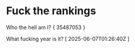 # Fuck the rankings

Who the hell am I?
{ 35487053 }

What fucking year is it?
[ 2025-06-07T01:26:40Z ]
